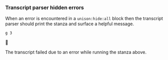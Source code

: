 
### Transcript parser hidden errors

When an error is encountered in a `unison:hide:all` block
then the transcript parser should print the stanza
and surface a helpful message.

```unison
g 3
```



🛑

The transcript failed due to an error while running the stanza above.
